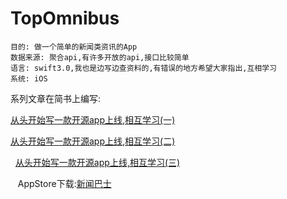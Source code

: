 # TopOmnibus
    目的: 做一个简单的新闻类资讯的App
    数据来源: 聚合api,有许多开放的api,接口比较简单  
    语言: swift3.0,我也是边写边查资料的,有错误的地方希望大家指出,互相学习
    系统: iOS

系列文章在简书上编写:

   [从头开始写一款开源app上线,相互学习(一)](http://www.jianshu.com/p/ce07d29ee7f0)
    
   [从头开始写一款开源app上线,相互学习(二)](http://www.jianshu.com/p/4e5f5a67c6b3)
   
   [从头开始写一款开源app上线,相互学习(三)](http://www.jianshu.com/p/70ae22bc956f)

    AppStore下载:[新闻巴士](https://itunes.apple.com/cn/app/xin-wen-ba-shi-sou-luo-ni/id1177888999?mt=8)
